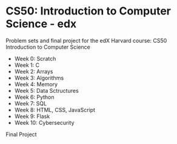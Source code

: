 # CS50: Introduction to Computer Science - edx

Problem sets and final project for the edX Harvard course: CS50 Introduction to Computer Science

- Week 0: Scratch
- Week 1: C
- Week 2: Arrays
- Week 3: Algorithms
- Week 4: Memory
- Week 5: Data Sctructures
- Week 6: Python
- Week 7: SQL
- Week 8: HTML, CSS, JavaScript
- Week 9: Flask
- Week 10: Cybersecurity

Final Project
